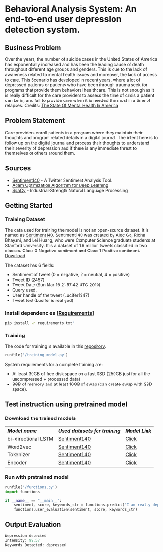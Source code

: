# Behavioral Analysis System: An end-to-end user depression detection system.
## Business Problem
Over the years, the number of suicide cases in the United States of America has exponentially increased and has been the leading cause of death throughout different age groups and genders. This is due to the lack of awareness related to mental health issues and moreover, the lack of access to care. This Scenario has developed in recent years, where a lot of depressed patients or patients who have been through trauma seek for programs that provide them behavioral healthcare. This is not enough as it is really difficult for the care providers to assess the time of crisis a patient can be in, and fail to provide care when it is needed the most in a time of relapses. Credits: [The State Of Mental Health In America](https://www.mhanational.org/issues/state-mental-health-america "Mental Health America")
## Problem Statement
Care providers enroll patients in a program where they maintain their thoughts and program related details in a digital journal. The intent here is to follow up on the digital journal and process their thoughts to understand their severity of depression and if there is any immediate threat to themselves or others around them.
## Sources
  * [Sentiment140](http://www.sentiment140.com/) - A Twitter Sentiment Analysis Tool.
  * [Adam Optimization Algorithm for Deep Learning](https://machinelearningmastery.com/adam-optimization-algorithm-for-deep-learning/)
  * [SpaCy](https://spacy.io/) - Industrial-Strength Natural Language Processing
## Getting Started
### Training Dataset
The data used for training the model is not an open-source dataset. It is named as [Sentiment140](http://www.sentiment140.com/).  Sentiment140 was created by Alec Go, Richa Bhayani, and Lei Huang, who were Computer Science graduate students at Stanford University. It is a dataset of 1.6 million tweets classified in two classes. Class 0 Negative sentiment and Class 1 Positive sentiment. [Download](https://drive.google.com/file/d/1Ra_fzz9IZBea-tDK0gEhfne__lXepk5P/view?usp=sharing)

The dataset has 6 fields:
 - Sentiment of tweet (0 = negative, 2 = neutral, 4 = positive)
 - Tweet ID (2457)
 - Tweet Date (Sun Mar 16 21:57:42 UTC 2010)
 - Query used.
 - User handle of the tweet (Lucifer1947)
 - Tweet text (Lucifer is real god)

### Install dependencies [[Requirements](Behavioral-Analysis-System/blob/main/requirements.txt)]
```bash
pip install -r requirements.txt"
```
### Training
The code for training is available in this [repository](Behavioral-Analysis-System/blob/main/training_model.py). 

```python
runfile('/training_model.py')
```

System requirements for a complete training are:
  * At least 30GB of free disk space on a fast SSD (250GB just for all the uncompressed + processed data)
  * 8GB of memory and at least 16GB of swap (can create swap with SSD space).

## Test instruction using pretrained model
### Download the trained models
 

 *Model name* | *Used datasets for training* | *Model Link* | 
 | :--- | :--- | :--- |
bi-directional LSTM | [Sentiment140](http://www.sentiment140.com/) | [Click](https://drive.google.com/file/d/18IFNYpOIbiRH8Is7e1c4caX6sq3-G-oQ/view?usp=sharing)
Word2vec | [Sentiment140](http://www.sentiment140.com/) | [Click](https://drive.google.com/file/d/1IGRpKRKxHclNh7FpNTC9s3OXWgTvwJH8/view?usp=sharing)
Tokenizer | [Sentiment140](http://www.sentiment140.com/) | [Click](Behavioral-Analysis-System/blob/main/tokenizer.pkl)
Encoder | [Sentiment140](http://www.sentiment140.com/) | [Click](Behavioral-Analysis-System/blob/main/encoder.pkl)

### Run with pretrained model

```python
runfile('/functions.py')
import functions

if __name__ == "__main__":
    sentiment, score, keywords_str = functions.predict("I am really depressed.")
    functions.user_evaluation(sentiment, score, keywords_str)
```

## Output Evaluation 
```python
Depression detected
Intensity: 99.57
Keywords Detected: depressed
```

